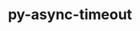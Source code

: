 ---
title: "py-async-timeout"
layout: cache
categories: [package, develop]
meta: {"compilers": ["none"], "num_specs": 48, "num_specs_by_stack": {"radiuss": 48, "root": 48}, "oss": ["ubuntu18.04", "ubuntu24.04"], "platforms": ["linux"], "stacks": ["radiuss", "root"], "targets": ["x86_64_v3"], "versions": ["4.0.3"]}
spec_details: [{"compiler": "none", "hash": "2r7gk4ll6hjymineotre5k3ipeiuhr5o", "os": "ubuntu24.04", "platform": "linux", "size": "-", "stacks": ["radiuss", "root"], "target": "x86_64_v3", "variants": ["build_system=python_pip"], "versions": ["4.0.3"]}, {"compiler": "none", "hash": "3hdo22avskkj6nuwrlzxvn6ozfyvf3pe", "os": "ubuntu24.04", "platform": "linux", "size": "-", "stacks": ["radiuss", "root"], "target": "x86_64_v3", "variants": ["build_system=python_pip"], "versions": ["4.0.3"]}, {"compiler": "none", "hash": "4hkk5yodpnzm7wek6gkewjnsayacbrmk", "os": "ubuntu24.04", "platform": "linux", "size": "-", "stacks": ["radiuss", "root"], "target": "x86_64_v3", "variants": ["build_system=python_pip"], "versions": ["4.0.3"]}, {"compiler": "none", "hash": "4jlkidmu3fyvegg3wgkejpcymkqaa3nd", "os": "ubuntu24.04", "platform": "linux", "size": "-", "stacks": ["radiuss", "root"], "target": "x86_64_v3", "variants": ["build_system=python_pip"], "versions": ["4.0.3"]}, {"compiler": "none", "hash": "5dqrcquswejite44oims7fcf2fwsla5o", "os": "ubuntu24.04", "platform": "linux", "size": "-", "stacks": ["radiuss", "root"], "target": "x86_64_v3", "variants": ["build_system=python_pip"], "versions": ["4.0.3"]}, {"compiler": "none", "hash": "62du6xsbld5scl6fabzpuxoihjx6s46r", "os": "ubuntu18.04", "platform": "linux", "size": "-", "stacks": ["radiuss", "root"], "target": "x86_64_v3", "variants": ["build_system=python_pip"], "versions": ["4.0.3"]}, {"compiler": "none", "hash": "62el77hizikcsibrgicfddkdtzqa7nd7", "os": "ubuntu18.04", "platform": "linux", "size": "-", "stacks": ["radiuss", "root"], "target": "x86_64_v3", "variants": ["build_system=python_pip"], "versions": ["4.0.3"]}, {"compiler": "none", "hash": "6uq22iwhmhn4mch5uqsx7ab67hamthdx", "os": "ubuntu18.04", "platform": "linux", "size": "-", "stacks": ["radiuss", "root"], "target": "x86_64_v3", "variants": ["build_system=python_pip"], "versions": ["4.0.3"]}, {"compiler": "none", "hash": "76et32egspaf2wst3dpzj5d2qn4s2gag", "os": "ubuntu24.04", "platform": "linux", "size": "-", "stacks": ["radiuss", "root"], "target": "x86_64_v3", "variants": ["build_system=python_pip"], "versions": ["4.0.3"]}, {"compiler": "none", "hash": "bwitjz5apejn243prqiptsgmspixup4k", "os": "ubuntu18.04", "platform": "linux", "size": "-", "stacks": ["radiuss", "root"], "target": "x86_64_v3", "variants": ["build_system=python_pip"], "versions": ["4.0.3"]}, {"compiler": "none", "hash": "d7qzbskdpkpemwfw4irzr7h2cjwlygj3", "os": "ubuntu24.04", "platform": "linux", "size": "-", "stacks": ["radiuss", "root"], "target": "x86_64_v3", "variants": ["build_system=python_pip"], "versions": ["4.0.3"]}, {"compiler": "none", "hash": "dfulkteteyztpdi4l6avn6uzksnv63yg", "os": "ubuntu18.04", "platform": "linux", "size": "-", "stacks": ["radiuss", "root"], "target": "x86_64_v3", "variants": ["build_system=python_pip"], "versions": ["4.0.3"]}, {"compiler": "none", "hash": "dvzoxuygdli4k547swb5qyhsynx4hkvy", "os": "ubuntu18.04", "platform": "linux", "size": "-", "stacks": ["radiuss", "root"], "target": "x86_64_v3", "variants": ["build_system=python_pip"], "versions": ["4.0.3"]}, {"compiler": "none", "hash": "fkhwncbcifi26qnphl4ega3v4ipsy2ua", "os": "ubuntu18.04", "platform": "linux", "size": "-", "stacks": ["radiuss", "root"], "target": "x86_64_v3", "variants": ["build_system=python_pip"], "versions": ["4.0.3"]}, {"compiler": "none", "hash": "gadkoa7hsn2bsuzdidvxxrqcepjb24e5", "os": "ubuntu18.04", "platform": "linux", "size": "-", "stacks": ["radiuss", "root"], "target": "x86_64_v3", "variants": ["build_system=python_pip"], "versions": ["4.0.3"]}, {"compiler": "none", "hash": "gbusc7gv7or5jnplc3lqvlgkguzrtt5t", "os": "ubuntu18.04", "platform": "linux", "size": "-", "stacks": ["radiuss", "root"], "target": "x86_64_v3", "variants": ["build_system=python_pip"], "versions": ["4.0.3"]}, {"compiler": "none", "hash": "gjcdtxkyfnw5s3s7y7p35q2sibqdzvky", "os": "ubuntu18.04", "platform": "linux", "size": "-", "stacks": ["radiuss", "root"], "target": "x86_64_v3", "variants": ["build_system=python_pip"], "versions": ["4.0.3"]}, {"compiler": "none", "hash": "gjudkpuvs6s42gictmsnsecsz665ony3", "os": "ubuntu18.04", "platform": "linux", "size": "-", "stacks": ["radiuss", "root"], "target": "x86_64_v3", "variants": ["build_system=python_pip"], "versions": ["4.0.3"]}, {"compiler": "none", "hash": "gpd47qumuwfdvffcry6hl3pirkw2ap3k", "os": "ubuntu24.04", "platform": "linux", "size": "-", "stacks": ["radiuss", "root"], "target": "x86_64_v3", "variants": ["build_system=python_pip"], "versions": ["4.0.3"]}, {"compiler": "none", "hash": "hqbb5wgalsksp4dg3zegay3h55lh2rai", "os": "ubuntu18.04", "platform": "linux", "size": "-", "stacks": ["radiuss", "root"], "target": "x86_64_v3", "variants": ["build_system=python_pip"], "versions": ["4.0.3"]}, {"compiler": "none", "hash": "lbr3w5o6kd3zuf5l6o3f7266uwz4vzkv", "os": "ubuntu18.04", "platform": "linux", "size": "-", "stacks": ["radiuss", "root"], "target": "x86_64_v3", "variants": ["build_system=python_pip"], "versions": ["4.0.3"]}, {"compiler": "none", "hash": "m32w6j6naaotq3ghlk3w575x4twxvjh6", "os": "ubuntu18.04", "platform": "linux", "size": "-", "stacks": ["radiuss", "root"], "target": "x86_64_v3", "variants": ["build_system=python_pip"], "versions": ["4.0.3"]}, {"compiler": "none", "hash": "mpjzt2ygqvc2sprq5kfcbz6yuaqyomeg", "os": "ubuntu18.04", "platform": "linux", "size": "-", "stacks": ["radiuss", "root"], "target": "x86_64_v3", "variants": ["build_system=python_pip"], "versions": ["4.0.3"]}, {"compiler": "none", "hash": "mujcktb62l5mvliadfpeirlhnttmh3ok", "os": "ubuntu18.04", "platform": "linux", "size": "-", "stacks": ["radiuss", "root"], "target": "x86_64_v3", "variants": ["build_system=python_pip"], "versions": ["4.0.3"]}, {"compiler": "none", "hash": "ni3wu2xcpgcm564kp2ygzgw4qjvwe5cb", "os": "ubuntu24.04", "platform": "linux", "size": "-", "stacks": ["radiuss", "root"], "target": "x86_64_v3", "variants": ["build_system=python_pip"], "versions": ["4.0.3"]}, {"compiler": "none", "hash": "nvkxg67vxc5zcmffymwvkphysv3dkznx", "os": "ubuntu18.04", "platform": "linux", "size": "-", "stacks": ["radiuss", "root"], "target": "x86_64_v3", "variants": ["build_system=python_pip"], "versions": ["4.0.3"]}, {"compiler": "none", "hash": "o3pn5ve6gwiluve2aqozxjukdq646uj6", "os": "ubuntu18.04", "platform": "linux", "size": "-", "stacks": ["radiuss", "root"], "target": "x86_64_v3", "variants": ["build_system=python_pip"], "versions": ["4.0.3"]}, {"compiler": "none", "hash": "oymzcpkyvzg6kiiup2lyi64tw42smd3j", "os": "ubuntu18.04", "platform": "linux", "size": "-", "stacks": ["radiuss", "root"], "target": "x86_64_v3", "variants": ["build_system=python_pip"], "versions": ["4.0.3"]}, {"compiler": "none", "hash": "qlxcx6sb6fz2wrs2rcxdgblwaxzrk47b", "os": "ubuntu18.04", "platform": "linux", "size": "-", "stacks": ["radiuss", "root"], "target": "x86_64_v3", "variants": ["build_system=python_pip"], "versions": ["4.0.3"]}, {"compiler": "none", "hash": "rk4itiueuk2ocukimt7crm5l3tknsnzi", "os": "ubuntu18.04", "platform": "linux", "size": "-", "stacks": ["radiuss", "root"], "target": "x86_64_v3", "variants": ["build_system=python_pip"], "versions": ["4.0.3"]}, {"compiler": "none", "hash": "sklax4fzxezemysxlkywi4u5hjfsktrm", "os": "ubuntu18.04", "platform": "linux", "size": "-", "stacks": ["radiuss", "root"], "target": "x86_64_v3", "variants": ["build_system=python_pip"], "versions": ["4.0.3"]}, {"compiler": "none", "hash": "surpru7lq5vipr2vwpli3kfidyxiohj3", "os": "ubuntu18.04", "platform": "linux", "size": "-", "stacks": ["radiuss", "root"], "target": "x86_64_v3", "variants": ["build_system=python_pip"], "versions": ["4.0.3"]}, {"compiler": "none", "hash": "tneonzpjl7t7zx3nshnq3je7teosc2av", "os": "ubuntu18.04", "platform": "linux", "size": "-", "stacks": ["radiuss", "root"], "target": "x86_64_v3", "variants": ["build_system=python_pip"], "versions": ["4.0.3"]}, {"compiler": "none", "hash": "tpxu4f4cq7luj3dghhjplzetvspojqmy", "os": "ubuntu24.04", "platform": "linux", "size": "-", "stacks": ["radiuss", "root"], "target": "x86_64_v3", "variants": ["build_system=python_pip"], "versions": ["4.0.3"]}, {"compiler": "none", "hash": "uhjxry3ebjfadq7yzi4pwfo7zhnqzvtb", "os": "ubuntu18.04", "platform": "linux", "size": "-", "stacks": ["radiuss", "root"], "target": "x86_64_v3", "variants": ["build_system=python_pip"], "versions": ["4.0.3"]}, {"compiler": "none", "hash": "umstovjpxsunfkoqkoz5gcbdrnhmzli3", "os": "ubuntu18.04", "platform": "linux", "size": "-", "stacks": ["radiuss", "root"], "target": "x86_64_v3", "variants": ["build_system=python_pip"], "versions": ["4.0.3"]}, {"compiler": "none", "hash": "v7crxnibxtu6hoosdu37ww72cwdygt6x", "os": "ubuntu18.04", "platform": "linux", "size": "-", "stacks": ["radiuss", "root"], "target": "x86_64_v3", "variants": ["build_system=python_pip"], "versions": ["4.0.3"]}, {"compiler": "none", "hash": "vox5iqvbh2btbkj5kf4klwc7xibfw2th", "os": "ubuntu18.04", "platform": "linux", "size": "-", "stacks": ["radiuss", "root"], "target": "x86_64_v3", "variants": ["build_system=python_pip"], "versions": ["4.0.3"]}, {"compiler": "none", "hash": "wi5obzjdteuqwfvjqb7y6zwn5bcg4nsl", "os": "ubuntu18.04", "platform": "linux", "size": "-", "stacks": ["radiuss", "root"], "target": "x86_64_v3", "variants": ["build_system=python_pip"], "versions": ["4.0.3"]}, {"compiler": "none", "hash": "wl53vyl7foxnt5w3vwehhtmh3t2lscjh", "os": "ubuntu18.04", "platform": "linux", "size": "-", "stacks": ["radiuss", "root"], "target": "x86_64_v3", "variants": ["build_system=python_pip"], "versions": ["4.0.3"]}, {"compiler": "none", "hash": "wwiaztkgy43tliqmex5e6krcqttjdm2a", "os": "ubuntu18.04", "platform": "linux", "size": "-", "stacks": ["radiuss", "root"], "target": "x86_64_v3", "variants": ["build_system=python_pip"], "versions": ["4.0.3"]}, {"compiler": "none", "hash": "wwykoeaqdvopj4fjxu5z6v7ijmsg4se2", "os": "ubuntu18.04", "platform": "linux", "size": "-", "stacks": ["radiuss", "root"], "target": "x86_64_v3", "variants": ["build_system=python_pip"], "versions": ["4.0.3"]}, {"compiler": "none", "hash": "x6255jqwregwpfoflj2qk2cukg532br7", "os": "ubuntu18.04", "platform": "linux", "size": "-", "stacks": ["radiuss", "root"], "target": "x86_64_v3", "variants": ["build_system=python_pip"], "versions": ["4.0.3"]}, {"compiler": "none", "hash": "y7snxiarmt7ux3gt624lrdsmuq3tshx5", "os": "ubuntu24.04", "platform": "linux", "size": "-", "stacks": ["radiuss", "root"], "target": "x86_64_v3", "variants": ["build_system=python_pip"], "versions": ["4.0.3"]}, {"compiler": "none", "hash": "ypb3fdibn46cl5xub57zbih27svyijzg", "os": "ubuntu18.04", "platform": "linux", "size": "-", "stacks": ["radiuss", "root"], "target": "x86_64_v3", "variants": ["build_system=python_pip"], "versions": ["4.0.3"]}, {"compiler": "none", "hash": "zbofttu47ipfvcmlqynsb3jhgql7rqie", "os": "ubuntu24.04", "platform": "linux", "size": "-", "stacks": ["radiuss", "root"], "target": "x86_64_v3", "variants": ["build_system=python_pip"], "versions": ["4.0.3"]}, {"compiler": "none", "hash": "zfcr4zn2ytb4z7oi4ss6z23qeuhjjazp", "os": "ubuntu24.04", "platform": "linux", "size": "-", "stacks": ["radiuss", "root"], "target": "x86_64_v3", "variants": ["build_system=python_pip"], "versions": ["4.0.3"]}, {"compiler": "none", "hash": "zpdyc3avyck6aqbm3uqh2kyyk7oaeplh", "os": "ubuntu18.04", "platform": "linux", "size": "-", "stacks": ["radiuss", "root"], "target": "x86_64_v3", "variants": ["build_system=python_pip"], "versions": ["4.0.3"]}]
---